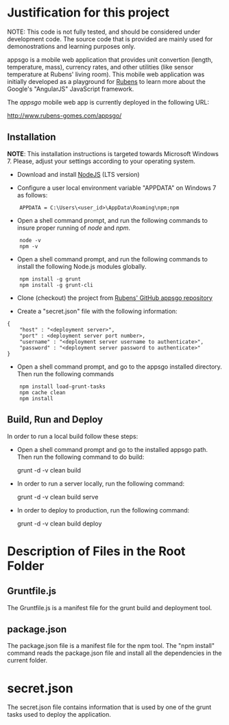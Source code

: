 # Justification for this project

NOTE: This code is not fully tested, and should be considered under development code. The source code that is provided are mainly used for demonostrations and learning purposes only.

appsgo is a mobile web application that provides unit convertion (length, temperature, mass), currency rates, and other utilities (like sensor temperature at Rubens' living room).  This mobile web application was initially developed as a playground for [Rubens](http://www.rubens-gomes.com) to learn more about the Google's "AngularJS" JavaScript framework.

The *appsgo* mobile web app is currently deployed in the following URL:

http://www.rubens-gomes.com/appsgo/

## Installation

**NOTE**:  This installation instructions is targeted towards Microsoft Windows 7.  Please, adjust your settings according to your operating system.

- Download and install [NodeJS](http://nodejs.org/download/) (LTS version)

- Configure a user local environment variable "APPDATA" on Windows 7 as follows:
```
    APPDATA = C:\Users\<user_id>\AppData\Roaming\npm;npm
```
- Open a shell command prompt, and run the following commands to insure proper running of *node* and *npm*.
```
    node -v
    npm -v
```
- Open a shell command prompt, and run the following commands to install the following Node.js modules globally.
```
    npm install -g grunt
    npm install -g grunt-cli
```
- Clone (checkout) the project from [Rubens' GitHub appsgo repository](https://github.com/rubensgomes/appsgo)

- Create a "secret.json" file with the following information:
```
{
    "host" : "<deployment server>",
    "port" : <deployment server port number>,
    "username" : "<deployment server username to authenticate>",
    "password" : "<deployment server password to authenticate>"
}
```
- Open a shell command prompt, and go to the appsgo installed directory. Then run the following commands
```
    npm install load-grunt-tasks
    npm cache clean
    npm install
```

## Build, Run and Deploy

In order to run a local build follow these steps:

- Open a shell command prompt and go to the installed appsgo path. Then run the following command to do build:

    grunt -d -v clean build

- In order to run a server locally, run the following command:

    grunt -d -v clean build serve

- In order to deploy to production, run the following command:

    grunt -d -v clean build deploy

# Description of Files in the Root Folder

## Gruntfile.js

The Gruntfile.js is a manifest file for the grunt build and deployment tool.

## package.json

The package.json file is a manifest file for the npm tool.  The "npm install" command reads the package.json file and install all the dependencies in the current folder.

# secret.json

The secret.json file contains information that is used by one of the grunt tasks used to deploy the application.

